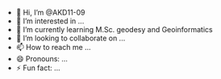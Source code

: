- 👋 Hi, I’m @AKD11-09
- 👀 I’m interested in ...
- 🌱 I’m currently learning M.Sc. geodesy and Geoinformatics
- 💞️ I’m looking to collaborate on ...
- 📫 How to reach me ...
- 😄 Pronouns: ...
- ⚡ Fun fact: ...

<!---
AKD11-09/AKD11-09 is a ✨ special ✨ repository because its `README.md` (this file) appears on your GitHub profile.
You can click the Preview link to take a look at your changes.
--->

